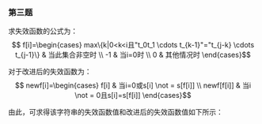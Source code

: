 ### 第三题

求失效函数的公式为：
$$ f[i]=\begin{cases}
max\{k|0<k<i且"t_0t_1 \cdots t_{k-1}"="t_{j-k} \cdots t_{j-1}\} & 当此集合非空时 \\
-1 & 当i=0时 \\
0 & 其他情况时 
\end{cases}$$

对于改进后的失效函数为：
$$ newf[i]=\begin{cases}
f[i] & 当i=0或s[i] \not = s[f[i]] \\
newf[f[i]] & 当i \not = 0且s[i]=s[f[i]]
\end{cases}$$

由此，可求得该字符串的失效函数值和改进后的失效函数值如下所示：
